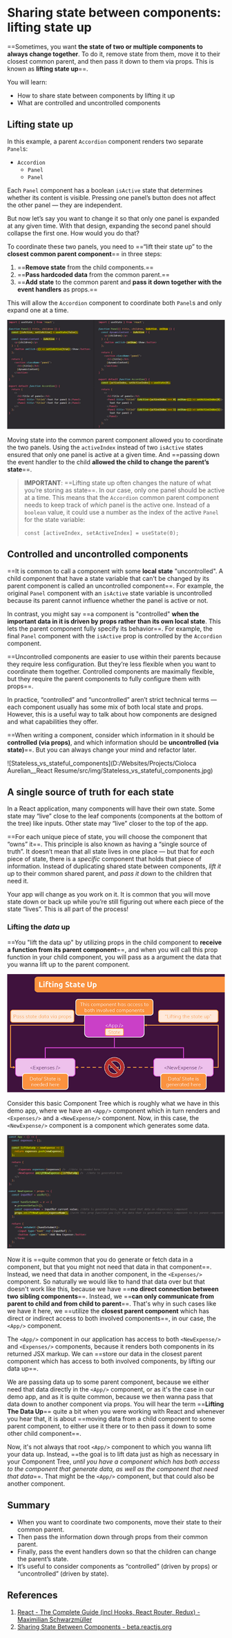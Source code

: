 # Sharing state between components: lifting state up

==Sometimes, you want **the state of two or multiple components to always change together**. To do it, remove state from them, move it to their closest common parent, and then pass it down to them via props. This is known as **lifting state up**==.

You will learn:

- How to share state between components by lifting it up
- What are controlled and uncontrolled components

## Lifting state up

In this example, a parent `Accordion` component renders two separate `Panel`s:

- `Accordion`
  - `Panel`
  - `Panel`

Each `Panel` component has a boolean `isActive` state that determines whether its content is visible. Pressing one panel’s button does not affect the other panel — they are independent.

But now let’s say you want to change it so that only one panel is expanded at any given time. With that design, expanding the second panel should collapse the first one. How would you do that?

To coordinate these two panels, you need to ==“lift their state up” to the **closest common parent component**== in three steps:

1. ==**Remove state** from the child components.==
2. ==**Pass hardcoded data** from the common parent.==
3. ==**Add state** to the common parent and **pass it down together with the event handlers** as props.==

This will allow the `Accordion` component to coordinate both `Panel`s and only expand one at a time.

![Lifting_the_state_up1](../../img/Lifting_the_state_up1.jpg)

Moving state into the common parent component allowed you to coordinate the two panels. Using the `activeIndex` instead of two `isActive` states ensured that only one panel is active at a given time. And ==passing down the event handler to the child **allowed the child to change the parent’s state**==.

> **IMPORTANT**: ==Lifting state up often changes the nature of what you’re storing as state==. In our case, only one panel should be active at a time. This means that the `Accordion` common parent component needs to keep track of *which* panel is the active one. Instead of a `boolean` value, it could use a number as the index of the active `Panel` for the state variable:
>
> ```react
> const [activeIndex, setActiveIndex] = useState(0);
> ```

## Controlled and uncontrolled components

==It is common to call a component with some **local state** "uncontrolled". A child component that have a state variable that can't be changed by its parent component is called an uncontrolled component==. For example, the original `Panel` component with an `isActive` state variable is uncontrolled because its parent cannot influence whether the panel is active or not.

In contrast, you might say ==a component is "controlled" **when the important data in it is driven by props rather than its own local state**. This lets the parent component fully specify its behavior==. For example, the final `Panel` component with the `isActive` prop is controlled by the `Accordion` component.

==Uncontrolled components are easier to use within their parents because they require less configuration. But they’re less flexible when you want to coordinate them together. Controlled components are maximally flexible, but they require the parent components to fully configure them with props==.

In practice, “controlled” and “uncontrolled” aren’t strict technical terms — each component usually has some mix of both local state and props. However, this is a useful way to talk about how components are designed and what capabilities they offer.

==When writing a component, consider which information in it should be **controlled (via props)**, and which information should be **uncontrolled (via state)**==. But you can always change your mind and refactor later.

![Stateless_vs_stateful_components](D:/Websites/Projects/Cioloca Aurelian__React Resume/src/img/Stateless_vs_stateful_components.jpg)

## A single source of truth for each state

In a React application, many components will have their own state. Some state may “live” close to the leaf components (components at the bottom of the tree) like inputs. Other state may “live” closer to the top of the app.

==For each unique piece of state, you will choose the component that “owns” it==. This principle is also known as having a “single source of truth”. It doesn’t mean that all state lives in one place — but that for *each* piece of state, there is a *specific* component that holds that piece of information. Instead of duplicating shared state between components, *lift it up* to their common shared parent, and *pass it down* to the children that need it.

Your app will change as you work on it. It is common that you will move state down or back up while you’re still figuring out where each piece of the state “lives”. This is all part of the process!

### Lifting the _data_ up

==You "lift the data up" by utilizing props in the child component to **receive a function from its parent component**==, and when you will call this prop function in your child component, you will pass as a argument the data that you wanna lift up to the parent component.

![Lifting_the_state_up](../../img/Lifting_the_state_up.jpg)

Consider this basic Component Tree which is roughly what we have in this demo app, where we have an `<App/>` component which in turn renders and `<Expenses/>` and a `<NewExpense/>` component. Now, in this case, the `<NewExpense/>` component is a component which generates some data.

![Lifting_the_state_up2](../../img/Lifting_the_state_up2.jpg)

Now it is ==quite common that you do generate or fetch data in a component, but that you might not need that data in that component==. Instead, we need that data in another component, in the `<Expenses/>` component. So naturally we would like to hand that data over but that doesn't work like this, because we have ==**no direct connection between two sibling components**==. Instead, we ==**can only communicate from parent to child and from child to parent**==. That's why in such cases like we have it here, we ==utilize the **closest parent component** which has direct or indirect access to both involved components==, in our case, the `<App/>` component.

The `<App/>` component in our application has access to both `<NewExpense/>` and `<Expenses/>` components, because it renders both components in its returned JSX markup. We can ==store our data in the closest parent component which has access to both involved components, by lifting our data up==.

We are passing data up to some parent component, because we either need that data directly in the `<App/>` component, or as it's the case in our demo app, and as it is quite common, because we then wanna pass that data down to another component via props. You will hear the term ==**Lifting The Data Up**== quite a bit when you were working with React and whenever you hear that, it is about ==moving data from a child component to some parent component, to either use it there or to then pass it down to some other child component==.

Now, it's not always that root `<App/>` component to which you wanna lift your data up. Instead, ==the goal is to lift data just as high as necessary in your Component Tree, _until you have a component which has both access to the component that generate data, as well as the component that need that data_==. That might be the `<App/>` component, but that could also be another component.

## Summary

- When you want to coordinate two components, move their state to their common parent.
- Then pass the information down through props from their common parent.
- Finally, pass the event handlers down so that the children can change the parent’s state.
- It’s useful to consider components as “controlled” (driven by props) or “uncontrolled” (driven by state).

## References

1. [React - The Complete Guide (incl Hooks, React Router, Redux) - Maximilian Schwarzmüller](https://www.udemy.com/course/react-the-complete-guide-incl-redux/)
1. [Sharing State Between Components - beta.reactjs.org](https://beta.reactjs.org/learn/sharing-state-between-components)
